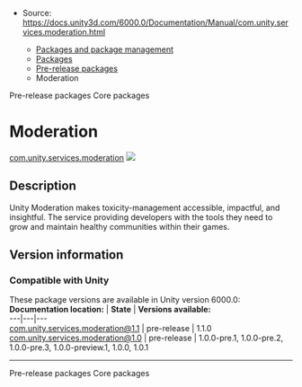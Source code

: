 * Source: https://docs.unity3d.com/6000.0/Documentation/Manual/com.unity.services.moderation.html

  * [Packages and package management](https://docs.unity3d.com/6000.0/Documentation/Manual/PackagesList.html)
  * [Packages](https://docs.unity3d.com/6000.0/Documentation/Manual/Packages-all.html)
  * [Pre-release packages](https://docs.unity3d.com/6000.0/Documentation/Manual/pack-preview.html)
  * Moderation 


[](https://docs.unity3d.com/6000.0/Documentation/Manual/pack-preview.html)
Pre-release packages
[](https://docs.unity3d.com/6000.0/Documentation/Manual/pack-core.html)
Core packages
# Moderation
[com.unity.services.moderation](https://docs.unity3d.com/Packages/com.unity.services.moderation@1.1/manual/index.html) ![](https://docs.unity3d.com/6000.0/Documentation/uploads/Main/iconPre.png)
## Description
Unity Moderation makes toxicity-management accessible, impactful, and insightful. The service providing developers with the tools they need to grow and maintain healthy communities within their games. 
## Version information
### Compatible with Unity
These package versions are available in Unity version 6000.0:
**Documentation location:** | **State** | **Versions available:**  
---|---|---  
[com.unity.services.moderation@1.1](https://docs.unity3d.com/Packages/com.unity.services.moderation@1.1/manual/index.html) | pre-release | 1.1.0  
[com.unity.services.moderation@1.0](https://docs.unity3d.com/Packages/com.unity.services.moderation@1.0/manual/index.html) | pre-release | 1.0.0-pre.1, 1.0.0-pre.2, 1.0.0-pre.3, 1.0.0-preview.1, 1.0.0, 1.0.1  
* * *
[](https://docs.unity3d.com/6000.0/Documentation/Manual/pack-preview.html)
Pre-release packages
[](https://docs.unity3d.com/6000.0/Documentation/Manual/pack-core.html)
Core packages

